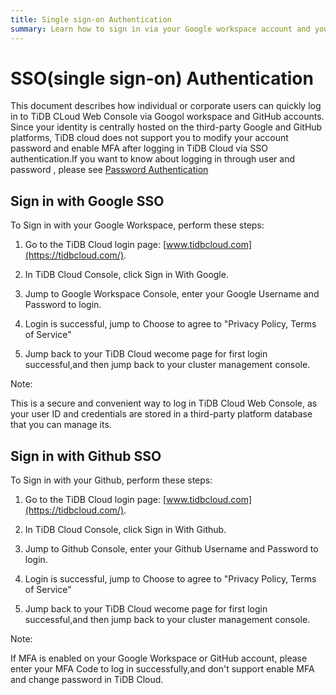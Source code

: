 ```yaml
---
title: Single sign-on Authentication
summary: Learn how to sign in via your Google workspace account and your Github Accounts in TiDB Cloud Web console.
---
```

# SSO(single sign-on) Authentication

This document describes how individual or corporate users can quickly log in to TiDB CLoud Web Console via Googol workspace and GitHub accounts. Since your identity is centrally hosted on the third-party Google and GitHub platforms, TiDB cloud does not support you to modify your account password and enable MFA after logging in TiDB Cloud via SSO authentication.If you want to know about logging in through user and password , please see [Password Authentication](/tidb-cloud/tidb-cloud-password-authentication.md)

## Sign in with Google SSO 

To Sign in with your Google Workspace, perform these steps:

1. Go to the TiDB Cloud login page: [www.tidbcloud.com](https://tidbcloud.com/).

2. In TiDB Cloud Console, click Sign in With Google.

3. Jump to Google Workspace Console, enter your Google Username and Password to login.

4. Login is successful, jump to Choose to agree to "Privacy Policy, Terms of Service"

5. Jump back to your TiDB Cloud wecome page for first login successful,and then jump back to your cluster management console.

Note:

This is a secure and convenient way to log in TiDB Cloud Web Console, as your user ID and credentials are stored in a third-party platform database that you can manage its.

## Sign in with Github SSO

To Sign in with your Github, perform these steps:

1. Go to the TiDB Cloud login page: [www.tidbcloud.com](https://tidbcloud.com/).

2. In TiDB Cloud Console, click Sign in With Github.

3. Jump to Github Console, enter your Github Username and Password to login.

4. Login is successful, jump to Choose to agree to "Privacy Policy, Terms of Service"

5. Jump back to your TiDB Cloud wecome page for first login successful,and then jump back to your cluster management console.

Note:

If MFA is enabled on your Google Workspace or GitHub account, please enter your MFA Code to log in successfully,and don't support enable MFA and change password in TiDB Cloud.